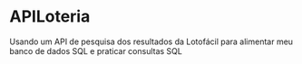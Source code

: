 # APILoteria
Usando um API de pesquisa dos resultados da Lotofácil para alimentar meu banco de dados SQL e praticar consultas SQL

